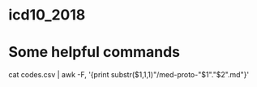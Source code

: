 # icd10_2018

# Some helpful commands
cat codes.csv | awk -F, '{print substr($1,1,1)"/med-proto-"$1"."$2".md"}'
